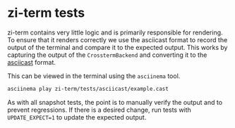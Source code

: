 # zi-term tests

zi-term contains very little logic and is primarily responsible for rendering. To ensure that it renders correctly we use the asciicast format to record the output of the terminal and compare it to the expected output.
This works by capturing the output of the `CrosstermBackend` and converting it to the [asciicast](https://docs.asciinema.org/manual/asciicast/v2/) format.

This can be viewed in the terminal using the `asciinema` tool.

```bash
asciinema play zi-term/tests/asciicast/example.cast
```

As with all snapshot tests, the point is to manually verify the output and to prevent regressions. If there is a desired change, run tests with `UPDATE_EXPECT=1` to update the expected output.

